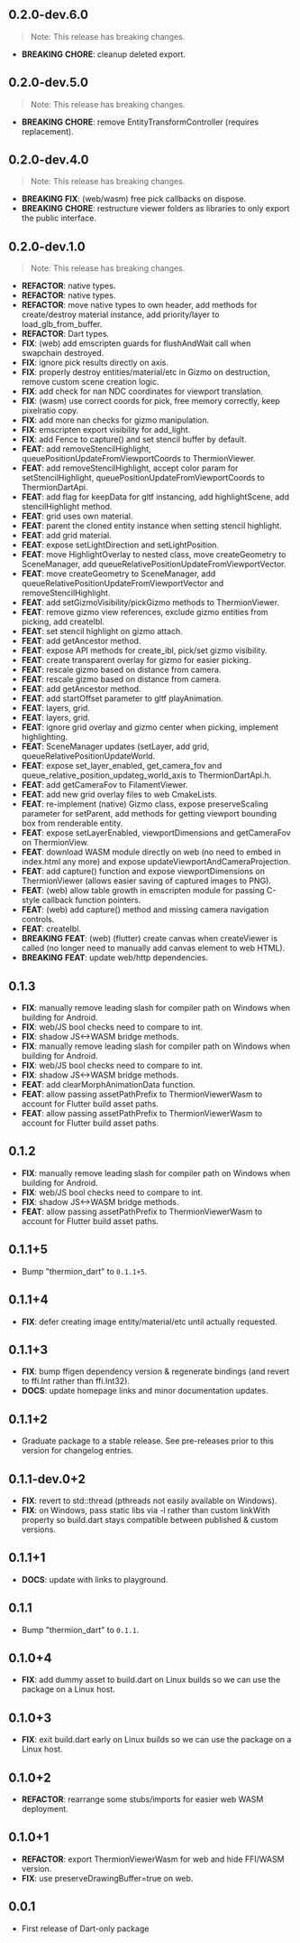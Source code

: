 ## 0.2.0-dev.6.0

> Note: This release has breaking changes.

 - **BREAKING** **CHORE**: cleanup deleted export.

## 0.2.0-dev.5.0

> Note: This release has breaking changes.

 - **BREAKING** **CHORE**: remove EntityTransformController (requires replacement).

## 0.2.0-dev.4.0

> Note: This release has breaking changes.

 - **BREAKING** **FIX**: (web/wasm) free pick callbacks on dispose.
 - **BREAKING** **CHORE**: restructure viewer folders as libraries to only export the public interface.

## 0.2.0-dev.1.0

> Note: This release has breaking changes.

 - **REFACTOR**: native types.
 - **REFACTOR**: native types.
 - **REFACTOR**: move native types to own header, add methods for create/destroy material instance, add priority/layer to load_glb_from_buffer.
 - **REFACTOR**: Dart types.
 - **FIX**: (web) add emscripten guards for flushAndWait call when swapchain destroyed.
 - **FIX**: ignore pick results directly on axis.
 - **FIX**: properly destroy entities/material/etc in Gizmo on destruction, remove custom scene creation logic.
 - **FIX**: add check for nan NDC coordinates for viewport translation.
 - **FIX**: (wasm) use correct coords for pick, free memory correctly, keep pixelratio copy.
 - **FIX**: add more nan checks for gizmo manipulation.
 - **FIX**: emscripten export visibility for add_light.
 - **FIX**: add Fence to capture() and set stencil buffer by default.
 - **FEAT**: add removeStencilHighlight, queuePositionUpdateFromViewportCoords to ThermionViewer.
 - **FEAT**: add removeStencilHighlight, accept color param for setStencilHighlight, queuePositionUpdateFromViewportCoords to ThermionDartApi.
 - **FEAT**: add flag for keepData for gltf instancing, add highlightScene, add stencilHighlight method.
 - **FEAT**: grid uses own material.
 - **FEAT**: parent the cloned entity instance when setting stencil highlight.
 - **FEAT**: add grid material.
 - **FEAT**: expose setLightDirection and setLightPosition.
 - **FEAT**: move HighlightOverlay to nested class, move createGeometry to SceneManager, add queueRelativePositionUpdateFromViewportVector.
 - **FEAT**: move createGeometry to SceneManager, add queueRelativePositionUpdateFromViewportVector and removeStencilHighlight.
 - **FEAT**: add setGizmoVisibility/pickGizmo methods to ThermionViewer.
 - **FEAT**: remove gizmo view references, exclude gizmo entities from picking, add createIbl.
 - **FEAT**: set stencil highlight on gizmo attach.
 - **FEAT**: add getAncestor method.
 - **FEAT**: expose API methods for create_ibl, pick/set gizmo visibility.
 - **FEAT**: create transparent overlay for gizmo for easier picking.
 - **FEAT**: rescale gizmo based on distance from camera.
 - **FEAT**: rescale gizmo based on distance from camera.
 - **FEAT**: add getAncestor method.
 - **FEAT**: add startOffset parameter to gltf playAnimation.
 - **FEAT**: layers, grid.
 - **FEAT**: layers, grid.
 - **FEAT**: ignore grid overlay and gizmo center when picking, implement highlighting.
 - **FEAT**: SceneManager updates (setLayer, add grid, queueRelativePositionUpdateWorld.
 - **FEAT**: expose set_layer_enabled, get_camera_fov and queue_relative_position_updateg_world_axis to ThermionDartApi.h.
 - **FEAT**: add getCameraFov to FilamentViewer.
 - **FEAT**: add new grid overlay files to web CmakeLists.
 - **FEAT**: re-implement (native) Gizmo class, expose preserveScaling parameter for setParent, add methods for getting viewport bounding box from renderable entity.
 - **FEAT**: expose setLayerEnabled, viewportDimensions and getCameraFov on ThermionView.
 - **FEAT**: download WASM module directly on web (no need to embed in index.html any more) and expose updateViewportAndCameraProjection.
 - **FEAT**: add capture() function and expose viewportDimensions on ThermionViewer (allows easier saving of captured images to PNG).
 - **FEAT**: (web) allow table growth in emscripten module for passing C-style callback function pointers.
 - **FEAT**: (web) add capture() method and missing camera navigation controls.
 - **FEAT**: createIbl.
 - **BREAKING** **FEAT**: (web) (flutter) create canvas when createViewer is called (no longer need to manually add canvas element to web HTML).
 - **BREAKING** **FEAT**: update web/http dependencies.

## 0.1.3

 - **FIX**: manually remove leading slash for compiler path on Windows when building for Android.
 - **FIX**: web/JS bool checks need to compare to int.
 - **FIX**: shadow JS<->WASM bridge methods.
 - **FIX**: manually remove leading slash for compiler path on Windows when building for Android.
 - **FIX**: web/JS bool checks need to compare to int.
 - **FIX**: shadow JS<->WASM bridge methods.
 - **FEAT**: add clearMorphAnimationData function.
 - **FEAT**: allow passing assetPathPrefix to ThermionViewerWasm to account for Flutter build asset paths.
 - **FEAT**: allow passing assetPathPrefix to ThermionViewerWasm to account for Flutter build asset paths.

## 0.1.2

 - **FIX**: manually remove leading slash for compiler path on Windows when building for Android.
 - **FIX**: web/JS bool checks need to compare to int.
 - **FIX**: shadow JS<->WASM bridge methods.
 - **FEAT**: allow passing assetPathPrefix to ThermionViewerWasm to account for Flutter build asset paths.

## 0.1.1+5

 - Bump "thermion_dart" to `0.1.1+5`.

## 0.1.1+4

 - **FIX**: defer creating image entity/material/etc until actually requested.

## 0.1.1+3

 - **FIX**: bump ffigen dependency version & regenerate bindings (and revert to ffi.Int rather than ffi.Int32).
 - **DOCS**: update homepage links and minor documentation updates.

## 0.1.1+2

 - Graduate package to a stable release. See pre-releases prior to this version for changelog entries.

## 0.1.1-dev.0+2

 - **FIX**: revert to std::thread (pthreads not easily available on Windows).
 - **FIX**: on Windows, pass static libs via -l rather than custom linkWith property so build.dart stays compatible between published & custom versions.

## 0.1.1+1

 - **DOCS**: update with links to playground.

## 0.1.1

 - Bump "thermion_dart" to `0.1.1`.

## 0.1.0+4

 - **FIX**: add dummy asset to build.dart on Linux builds so we can use the package on a Linux host.

## 0.1.0+3

 - **FIX**: exit build.dart early on Linux builds so we can use the package on a Linux host.

## 0.1.0+2

 - **REFACTOR**: rearrange some stubs/imports for easier web WASM deployment.

## 0.1.0+1

 - **REFACTOR**: export ThermionViewerWasm for web and hide FFI/WASM version.
 - **FIX**: use preserveDrawingBuffer=true on web.

## 0.0.1
* First release of Dart-only package
